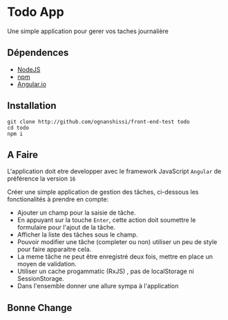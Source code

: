 # Todo App
Une simple application pour gerer vos taches journalière

## Dépendences
- [NodeJS](https://nodejs.org/en/)
- [npm](https://nodejs.org/en/)
- [Angular.io](http://angular.io)

## Installation
```console
git clone http://github.com/ognanshissi/front-end-test todo
cd todo
npm i
```
## A Faire
L'application doit etre developper avec le framework JavaScript `Angular` de préférence la version `16`

Créer une simple application de gestion des tâches, ci-dessous les fonctionalités à prendre en compte:

- Ajouter un champ pour la saisie de tâche.
- En appuyant sur la touche `Enter`, cette action doit soumettre le formulaire pour l'ajout de la tâche.
- Afficher la liste des tâches sous le champ.
- Pouvoir modifier une tâche (completer ou non) utiliser un peu de style pour faire apparaitre cela.
- La meme tâche ne peut être enregistré deux fois, mettre en place un moyen de validation.
- Utiliser un cache progammatic (RxJS) , pas de localStorage ni SessionStorage.
- Dans l'ensemble donner une allure sympa à l'application


## Bonne Change


